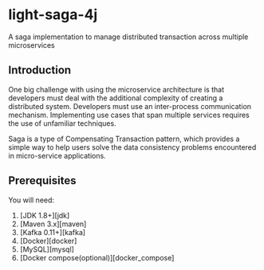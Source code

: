 # light-saga-4j

A saga implementation to manage distributed transaction across multiple microservices

## Introduction

One big challenge with using the microservice architecture is that developers must deal with the additional complexity of creating a distributed system.
Developers must use an inter-process communication mechanism. Implementing use cases that span multiple services requires the use of unfamiliar techniques.

Saga is a type of Compensating Transaction pattern, which provides a simple way to help users solve the data consistency problems encountered in micro-service applications.




## Prerequisites

You will need:

1. [JDK 1.8+][jdk]
2. [Maven 3.x][maven]
3. [Kafka 0.11+][kafka]
4. [Docker][docker]
5. [MySQL][mysql]
6. [Docker compose(optional)][docker_compose]
